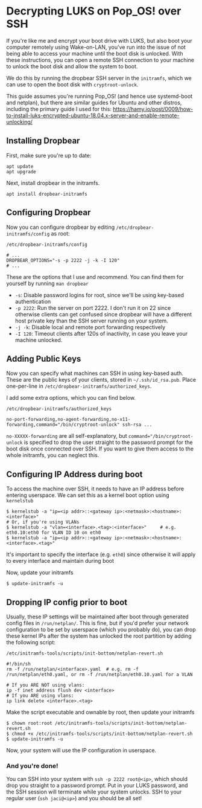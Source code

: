 # Decrypting LUKS on Pop_OS! over SSH
If you're like me and encrypt your boot drive with LUKS, but also boot your computer remotely using Wake-on-LAN, you've run into the issue of not being able to access your machine until the boot disk is unlocked. With these instructions, you can open a remote SSH connection to your machine to unlock the boot disk and allow the system to boot.

We do this by running the dropbear SSH server in the `initramfs`, which we can use to open the boot disk with `cryptroot-unlock`.

This guide assumes you're running Pop_OS! (and hence use systemd-boot and netplan), but there are similar guides for Ubuntu and other distros, including the primary guide I used for this: https://hamy.io/post/0009/how-to-install-luks-encrypted-ubuntu-18.04.x-server-and-enable-remote-unlocking/

## Installing Dropbear
First, make sure you're up to date:
```
apt update
apt upgrade
```

Next, install dropbear in the initramfs.
```
apt install dropbear-initramfs
```

## Configuring Dropbear
Now you can configure dropbear by editing `/etc/dropbear-initramfs/config` as root:

`/etc/dropbear-initramfs/config`
```
# ...
DROPBEAR_OPTIONS="-s -p 2222 -j -k -I 120"
# ...
```
These are the options that I use and recommend. You can find them for yourself by running `man dropbear`
- `-s`: Disable password logins for root, since we'll be using key-based authentication
- `-p 2222`: Run the server on port 2222. I don't run it on 22 since otherwise clients can get confused since dropbear will have a different host private key than the SSH server running on your system.
- `-j -k`: Disable local and remote port forwarding respectively
- `-I 120`: Timeout clients after 120s of inactivity, in case you leave your machine unlocked.

## Adding Public Keys
Now you can specify what machines can SSH in using key-based auth. These are the public keys of your clients, stored in `~/.ssh/id_rsa.pub`. Place one-per-line in `/etc/dropbear-initramfs/authorized_keys`.

I add some extra options, which you can find below.

`/etc/dropbear-initramfs/authorized_keys`
```
no-port-forwarding,no-agent-forwarding,no-x11-forwarding,command="/bin/cryptroot-unlock" ssh-rsa ...
```

`no-XXXXX-forwarding` are all self-explanatory, but `command="/bin/cryptroot-unlock` is specified to drop the user straight to the password prompt for the boot disk once connected over SSH. If you want to give them access to the whole initramfs, you can neglect this.

## Configuring IP Address during boot
To access the machine over SSH, it needs to have an IP address before entering userspace. We can set this as a kernel boot option using `kernelstub`

```
$ kernelstub -a "ip=<ip addr>::<gateway ip>:<netmask>:<hostname>:<interface>"
# Or, if you're using VLANs
$ kernelstub -a "vlan=<interface>.<tag>:<interface>"     # e.g. eth0.10:eth0 for VLAN ID 10 on eth0
$ kernelstub -a "ip=<ip addr>::<gateway ip>:<netmask>:<hostname>:<interface>.<tag>"
```

It's important to specify the interface (e.g. `eth0`) since otherwise it will apply to every interface and maintain during boot

Now, update your initramfs
```
$ update-initramfs -u
```

## Dropping IP config prior to boot
Usually, these IP settings will be maintained after boot through generated config files in `/run/netplan/`. This is fine, but if you'd prefer your network configuration to be set by userspace (which you probably do), you can drop these kernel IPs after the system has unlocked the root partition by adding the following script:

`/etc/initramfs-tools/scripts/init-bottom/netplan-revert.sh`
```
#!/bin/sh
rm -f /run/netplan/<interface>.yaml  # e.g. rm -f /run/netplan/eth0.yaml, or rm -f /run/netplan/eth0.10.yaml for a VLAN

# If you ARE NOT using vlans:
ip -f inet address flush dev <interface>
# If you ARE using vlans:
ip link delete <interface>.<tag>
```

Make the script executable and ownable by root, then update your initramfs
```
$ chown root:root /etc/initramfs-tools/scripts/init-bottom/netplan-revert.sh
$ chmod +x /etc/initramfs-tools/scripts/init-bottom/netplan-revert.sh
$ update-initramfs -u
```

Now, your system will use the IP configuration in userspace.

### And you're done!
You can SSH into your system with `ssh -p 2222 root@<ip>`, which should drop you straight to a password prompt. Put in your LUKS password, and the SSH session will terminate while your system unlocks. SSH to your regular user (`ssh jaci@<ip>`) and you should be all set!
